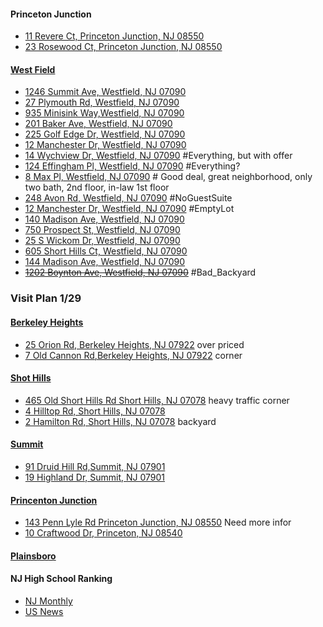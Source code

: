#### Princeton Junction
* [11 Revere Ct, Princeton Junction, NJ 08550](https://www.zillow.com/homedetails/11-Revere-Ct-Princeton-Junction-NJ-08550/39037487_zpid/)
* [23 Rosewood Ct, Princeton Junction, NJ 08550](https://www.zillow.com/homedetails/23-Rosewood-Ct-Princeton-Junction-NJ-08550/39036859_zpid/)

#### [West Field](https://www.zillow.com/homes/for_sale/Westfield-NJ/house_type/27896_rid/3-_beds/5-_baths/500000-_price/1890-_mp/mostrecentchange_sort/40.682102,-74.300023,40.624539,-74.392291_rect/13_zm/X1.dash.SS1rudr2zlaj30r_3fm17_sse/)
* [1246 Summit Ave, Westfield, NJ 07090](https://www.zillow.com/homedetails/1246-Summit-Ave-Westfield-NJ-07090/40092454_zpid/)
* [27 Plymouth Rd, Westfield, NJ 07090](https://www.zillow.com/homes/for_sale/Westfield-NJ/house_type/40091152_zpid/27896_rid/3-_beds/4-_baths/500000-2000000_price/1906-7625_mp/mostrecentchange_sort/40.709206,-74.291182,40.597466,-74.401045_rect/12_zm/X1.dash.SS1ttyj6bexl7uz_a57uf_sse/)
* [935 Minisink Way,Westfield, NJ 07090](https://www.zillow.com/homedetails/935-Minisink-Way-Westfield-NJ-07090/40084858_zpid/)
* [201 Baker Ave, Westfield, NJ 07090](https://www.zillow.com/homes/201-Baker-Ave,-Westfield,-NJ-07090_rb/)
* [225 Golf Edge Dr, Westfield, NJ 07090](https://www.zillow.com/homes/225-Golf-Edge-Dr,-Westfield,-NJ-07090_rb/)
* [12 Manchester Dr, Westfield, NJ 07090](https://www.zillow.com/homes/for_sale/Westfield-NJ/house_type/40092193_zpid/27896_rid/3-_beds/4-_baths/500000-2000000_price/1906-7625_mp/mostrecentchange_sort/40.709206,-74.291182,40.597466,-74.401045_rect/12_zm/X1.dash.SS1ttyj6bexl7uz_a57uf_sse/)
* [14 Wychview Dr, Westfield, NJ 07090](https://www.zillow.com/homedetails/14-Wychview-Dr-Westfield-NJ-07090/40087022_zpid/) #Everything, but with offer
* [124 Effingham Pl, Westfield, NJ 07090](https://www.zillow.com/homedetails/124-Effingham-Pl-Westfield-NJ-07090/40085521_zpid/) #Everything?
* [8 Max Pl, Westfield, NJ 07090](https://www.zillow.com/homes/8-Max-Pl,Westfield,-NJ-07090_rb/) # Good deal, great neighborhood, only two bath, 2nd floor, in-law 1st floor
* [248 Avon Rd, Westfield, NJ 07090](https://www.zillow.com/homedetails/248-Avon-Rd-Westfield-NJ-07090/40092010_zpid/) #NoGuestSuite
* [12 Manchester Dr, Westfield, NJ 07090](https://www.zillow.com/homedetails/12-Manchester-Dr-Westfield-NJ-07090/40092193_zpid/) #EmptyLot
* [140 Madison Ave, Westfield, NJ 07090](https://www.zillow.com/homedetails/140-Madison-Ave-Westfield-NJ-07090/119530831_zpid/)
* [750 Prospect St, Westfield, NJ 07090](https://www.zillow.com/homedetails/750-Prospect-St-Westfield-NJ-07090/40085320_zpid/)
* [25 S Wickom Dr, Westfield, NJ 07090](https://www.zillow.com/homedetails/25-S-Wickom-Dr-Westfield-NJ-07090/40092824_zpid/)
* [605 Short Hills Ct, Westfield, NJ 07090](https://www.zillow.com/homedetails/605-Short-Hills-Ct-Westfield-NJ-07090/40085578_zpid/)
* [144 Madison Ave, Westfield, NJ 07090](https://www.zillow.com/homedetails/144-Madison-Ave-Westfield-NJ-07090/2100104143_zpid/)
* ~~[1202 Boynton Ave, Westfield, NJ 07090](https://www.zillow.com/homedetails/1202-Boynton-Ave-Westfield-NJ-07090/2095485808_zpid/)~~ #Bad_Backyard

### Visit Plan 1/29
#### [Berkeley Heights](http://www.zillow.com/homes/for_sale/Berkeley-Heights-NJ/0_fr/1_fs/house_type/28407_rid/3-_beds/3.0-_baths/0-1500000_price/0-5729_mp/40.703838,-74.375811,40.647857,-74.468079_rect/X1-SS5duv6hdk0rnv_517ck_sse/)
* [25 Orion Rd, Berkeley Heights, NJ 07922](http://www.zillow.com/homes/for_sale/Berkeley-Heights-NJ/house_type/39974167_zpid/28407_rid/3-_beds/3-_baths/mostrecentchange_sort/40.788729,-74.309464,40.564807,-74.678536_rect/11_zm/X1.dash.SS1rm8vex9pmfbf_5m9vn_sse/) over priced
* [7 Old Cannon Rd,Berkeley Heights, NJ 07922](http://www.zillow.com/homedetails/7-Old-Cannon-Rd-Berkeley-Heights-NJ-07922/39973136_zpid/) corner

#### [Shot Hills](http://www.zillow.com/homes/for_sale/Short-Hills-NJ/house_type/13829_rid/4-_beds/3-_baths/0-2000000_price/0-7639_mp/globalrelevanceex_sort/40.795423,-74.23771,40.683567,-74.422246_rect/12_zm/)
* [465 Old Short Hills Rd Short Hills, NJ 07078](http://www.zillow.com/homes/for_sale/Short-Hills-NJ/0_fr/1_fs/house_type/13829_rid/4-_beds/3.0-_baths/0-2000000_price/0-7531_mp/3000-_size/40.767899,-74.283801,40.71106,-74.376069_rect/X1-SS1rtei2ltir47f_3csw9_sse/2098414687_zpid/?utm_source=email&utm_medium=email&utm_campaign=emo-instantsearchdigest-newconstructionimage&rtoken=f907219d-e3c7-454a-ba2a-809b4aa2cefb~X1-ZU100pn30i0vxu1_2f38z&3col=true) heavy traffic corner
* [4 Hilltop Rd, Short Hills, NJ 07078](http://www.zillow.com/homedetails/4-Hilltop-Rd-Short-Hills-NJ-07078/38677744_zpid/)
* [2 Hamilton Rd, Short Hills, NJ 07078](http://www.zillow.com/homes/for_sale/Short-Hills-NJ/house_type/38679368_zpid/13829_rid/4-_beds/3-_baths/0-2000000_price/0-7637_mp/3000-_size/mostrecentchange_sort/40.795423,-74.23771,40.683567,-74.422246_rect/12_zm/X1.dash.SS1rtei2ltir47f_3csw9_sse/) backyard

#### [Summit](http://www.zillow.com/homes/for_sale/Summit-NJ-07901/0_fr/1_fs/house_type/60862_rid/4-_beds/4.0-_baths/0-1500000_price/0-5638_mp/40.757595,-74.271613,40.665991,-74.425421_rect/X1-SS1rvmeppzan5zf_1sm5d_sse/)
* [91 Druid Hill Rd,Summit, NJ 07901](http://www.zillow.com/homedetails/91-Druid-Hill-Rd-Summit-NJ-07901/40068477_zpid/)
* [19 Highland Dr, Summit, NJ 07901](http://www.zillow.com/homes/for_sale/Summit-NJ-07901/house_type/40068762_zpid/60862_rid/4-_beds/4-_baths/0-1500000_price/0-5729_mp/mostrecentchange_sort/40.816927,-74.238568,40.606394,-74.458294_rect/11_zm/X1.dash.SS1rvmeppzan5zf_1sm5d_sse/)

#### [Princenton Junction](http://www.zillow.com/homes/for_sale/Princeton-Junction-NJ-08550/house_type/61105_rid/4-_beds/4-_baths/600000-_price/2292-_mp/globalrelevanceex_sort/40.339413,-74.530392,40.226793,-74.714928_rect/12_zm/)
* [143 Penn Lyle Rd Princeton Junction, NJ 08550](http://www.zillow.com/homes/for_sale/Princeton-Junction-NJ-08550/house_type/39036477_zpid/61105_rid/4-_beds/4-_baths/600000-_price/2292-_mp/globalrelevanceex_sort/40.339413,-74.530392,40.226793,-74.714928_rect/12_zm/) Need more infor
* [10 Craftwood Dr, Princeton, NJ 08540](http://matrixweb.trendmls.com/Matrix/Public/Portal.aspx?k=27542156XJSQB&p=DE-18728319-472#1)

#### [Plainsboro](http://www.zillow.com/homes/for_sale/NJ-08536/house_type/2098541280_zpid/61099_rid/4-_beds/4-_baths/750000-_price/2864-_mp/globalrelevanceex_sort/40.393692,-74.494858,40.281162,-74.679394_rect/12_zm/)


#### NJ High School Ranking
* [NJ Monthly](http://patch.com/new-jersey/morristown/337-n-j-high-schools-considered-tops-nj-monthly-list)
* [US News](http://www.usnews.com/education/best-high-schools/new-jersey/rankings)
